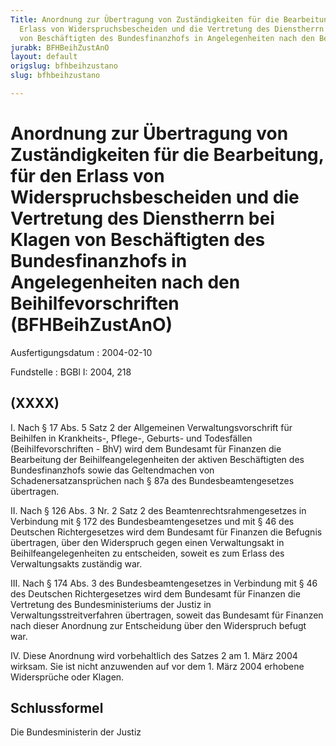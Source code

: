```yaml
---
Title: Anordnung zur Übertragung von Zuständigkeiten für die Bearbeitung, für den
  Erlass von Widerspruchsbescheiden und die Vertretung des Dienstherrn bei Klagen
  von Beschäftigten des Bundesfinanzhofs in Angelegenheiten nach den Beihilfevorschriften
jurabk: BFHBeihZustAnO
layout: default
origslug: bfhbeihzustano
slug: bfhbeihzustano

---
```


# Anordnung zur Übertragung von Zuständigkeiten für die Bearbeitung, für den Erlass von Widerspruchsbescheiden und die Vertretung des Dienstherrn bei Klagen von Beschäftigten des Bundesfinanzhofs in Angelegenheiten nach den Beihilfevorschriften (BFHBeihZustAnO)

Ausfertigungsdatum
:   2004-02-10

Fundstelle
:   BGBl I: 2004, 218

## (XXXX)


I.  Nach § 17 Abs. 5 Satz 2 der Allgemeinen Verwaltungsvorschrift für
    Beihilfen in Krankheits-, Pflege-, Geburts- und Todesfällen
    (Beihilfevorschriften - BhV) wird dem Bundesamt für Finanzen die
    Bearbeitung der Beihilfeangelegenheiten der aktiven Beschäftigten des
    Bundesfinanzhofs sowie das Geltendmachen von Schadenersatzansprüchen
    nach § 87a des Bundesbeamtengesetzes übertragen.


II. Nach § 126 Abs. 3 Nr. 2 Satz 2 des Beamtenrechtsrahmengesetzes in
    Verbindung mit § 172 des Bundesbeamtengesetzes und mit § 46 des
    Deutschen Richtergesetzes wird dem Bundesamt für Finanzen die Befugnis
    übertragen, über den Widerspruch gegen einen Verwaltungsakt in
    Beihilfeangelegenheiten zu entscheiden, soweit es zum Erlass des
    Verwaltungsakts zuständig war.


III. Nach § 174 Abs. 3 des Bundesbeamtengesetzes in Verbindung mit § 46 des
    Deutschen Richtergesetzes wird dem Bundesamt für Finanzen die
    Vertretung des Bundesministeriums der Justiz in
    Verwaltungsstreitverfahren übertragen, soweit das Bundesamt für
    Finanzen nach dieser Anordnung zur Entscheidung über den Widerspruch
    befugt war.


IV. Diese Anordnung wird vorbehaltlich des Satzes 2 am 1. März 2004
    wirksam. Sie ist nicht anzuwenden auf vor dem 1. März 2004 erhobene
    Widersprüche oder Klagen.

## Schlussformel

Die Bundesministerin der Justiz


